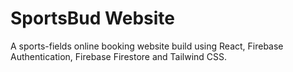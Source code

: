 # SportsBud Website

A sports-fields online booking website build using React, Firebase Authentication, Firebase Firestore and Tailwind CSS.
